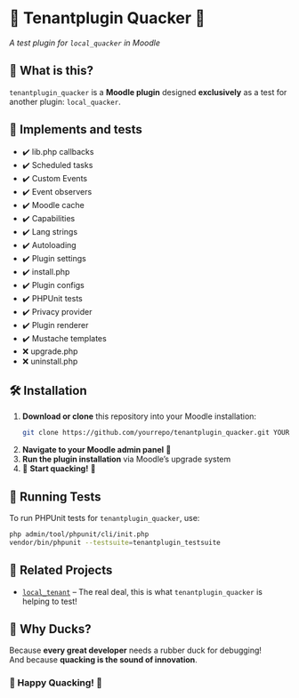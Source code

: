 # 🦆 Tenantplugin Quacker 🦆  
_A test plugin for `local_quacker` in Moodle_  


## 📌 What is this?  
`tenantplugin_quacker` is a **Moodle plugin** designed **exclusively** as a test for another plugin: `local_quacker`.  


## 🚀 Implements and tests
- ✔️ lib.php callbacks
- ✔️ Scheduled tasks
- ✔️ Custom Events
- ✔️ Event observers
- ✔️ Moodle cache
- ✔️ Capabilities
- ✔️ Lang strings
- ✔️ Autoloading
- ✔️ Plugin settings
- ✔️ install.php
- ✔️ Plugin configs
- ✔️ PHPUnit tests
- ✔️ Privacy provider
- ✔️ Plugin renderer
- ✔️ Mustache templates
- ❌ upgrade.php
- ❌ uninstall.php

## 🛠 Installation  
1. **Download or clone** this repository into your Moodle installation:  
   ```sh
   git clone https://github.com/yourrepo/tenantplugin_quacker.git YOUR_MOODLEDATA/tenantplugins/quacker
   ```
2. **Navigate to your Moodle admin panel** 🏫  
3. **Run the plugin installation** via Moodle’s upgrade system  
4. 🦆 **Start quacking!** 🦆  


## 🧪 Running Tests  
To run PHPUnit tests for `tenantplugin_quacker`, use:  

```sh
php admin/tool/phpunit/cli/init.php
vendor/bin/phpunit --testsuite=tenantplugin_testsuite
```

## 🔗 Related Projects  
- [`local_tenant`](https://github.com/linkisensei/local_tenant) – The real deal, this is what `tenantplugin_quacker` is helping to test!  


## 🦆 Why Ducks?  
Because **every great developer** needs a rubber duck for debugging!  
And because **quacking is the sound of innovation**.  



### 🦆 Happy Quacking! 🦆